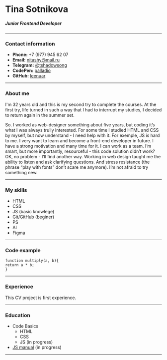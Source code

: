 # Tina Sotnikova
##### Junior Frontend Developer
*****

### Contact information
* **Phone:** +7 (977) 945 62 07
* **Email:** nitashy@mail.ru
* **Telegram:** [@tshadowsong](https://t.me/tshadowsong "Telegram")
* **CodePen:** [palladio](https://codepen.io/palladio "Codepen")
* **GitHub:** [leenuar](https://github.com/leenuar "Github")

*****

### About me
I'm 32 years old and this is my second try to complete the courses. At the first try, life turned in such a way that I had to interrupt my studies, I decided to return again in the summer set.

So. I worked as web-designer something about five years, but coding it’s what I was always trully interested. For some time I studied HTML and CSS by myself, but now understand - I need help with it. For exemple, JS is hard to me. I very want to learn and become a front-end developer in future. I have a strong motivation and many time for it. I can work as a team. I’m smart, but more importantly, resourceful - this code solution didn’t work? OK, no problem - I’ll find another way. Working in web design taught me the ability to listen and ask clarifying questions. And stress resistance (the phrase “play with fonts” don’t scare me anymore). I’m not afraid to try something new. 

*****

### My skills
* HTML
* CSS
* JS (basic knowlege)
* Git/GitHub (beginer)
* PS
* AI
* Figma

*****

### Code example
```
function multiply(a, b){
return a * b;
}
```

*****

### Experience
This CV project is first experience.

*****

### Education
* Code Basics
  * HTML
  * CSS
  * JS (in progress)
* [JS manual](https://learn.javascript.ru/ "JS Manaul") (in progress)

*****


